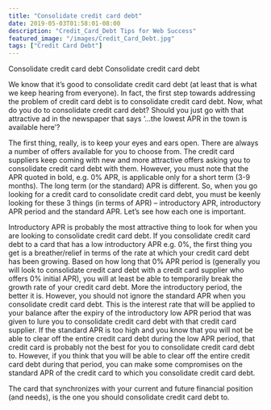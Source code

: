 ```yaml
---
title: "Consolidate credit card debt"
date: 2019-05-03T01:58:01-08:00
description: "Credit_Card_Debt Tips for Web Success"
featured_image: "/images/Credit_Card_Debt.jpg"
tags: ["Credit Card Debt"]
---
```


Consolidate credit card debt
Consolidate credit card debt

We know that it’s good to consolidate credit card debt (at least that is what we keep hearing from everyone). In fact, the first step towards addressing the problem of credit card debt is to consolidate credit card debt. Now, what do you do to consolidate credit card debt? Should you just go with that attractive ad in the newspaper that says ‘...the lowest APR in the town is available here’? 

The first thing, really, is to keep your eyes and ears open. There are always a number of offers available for you to choose from. The credit card suppliers keep coming with new and more attractive offers asking you to consolidate credit card debt with them. However, you must note that the APR quoted in bold, e.g. 0% APR, is applicable only for a short term (3-9 months). The long term (or the standard) APR is different. So, when you go looking for a credit card to consolidate credit card debt, you must be keenly looking for these 3 things (in terms of APR) – introductory APR, introductory APR period and the standard APR. Let’s see how each one is important. 

Introductory APR is probably the most attractive thing to look for when you are looking to consolidate credit card debt. If you consolidate credit card debt to a card that has a low introductory APR e.g. 0%, the first thing you get is a breather/relief in terms of the rate at which your credit card debt has been growing. Based on how long that 0% APR period is (generally you will look to consolidate credit card debt with a credit card supplier who offers 0% initial APR), you will at least be able to temporarily break the growth rate of your credit card debt. More the introductory period, the better it is. However, you should not ignore the standard APR when you consolidate credit card debt. This is the interest rate that will be applied to your balance after the expiry of the introductory low APR period that was given to lure you to consolidate credit card debt with that credit card supplier. If the standard APR is too high and you know that you will not be able to clear off the entire credit card debt during the low APR period, that credit card is probably not the best for you to consolidate credit card debt to. However, if you think that you will be able to clear off the entire credit card debt during that period, you can make some compromises on the standard APR of the credit card to which you consolidate credit card debt.

The card that synchronizes with your current and future financial position (and needs), is the one you should consolidate credit card debt to. 

